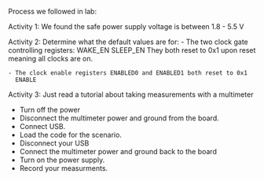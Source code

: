 Process we followed in lab:

Activity 1: We found the safe power supply voltage is between 1.8 - 5.5 V

Activity 2: Determine what the default values are for:
    - The two clock gate controlling registers:
      WAKE_EN
      SLEEP_EN
    They both reset to 0x1 upon reset meaning all clocks are on.
    
    - The clock enable registers ENABLED0 and ENABLED1 both reset to 0x1
      ENABLE
Activity 3: Just read a tutorial about taking measurements with a multimeter
  - Turn off the power
  - Disconnect the multimeter power and ground from the board.
  - Connect USB.
  - Load the code for the scenario.
  - Disconnect your USB
  - Connect the multimeter power and ground back to the board
  - Turn on the power supply.
  - Record your measurments.
